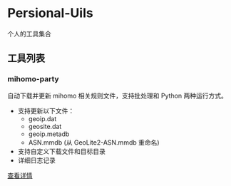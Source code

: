 # Persional-Uils
个人的工具集合

## 工具列表

### mihomo-party
自动下载并更新 mihomo 相关规则文件，支持批处理和 Python 两种运行方式。

- 支持更新以下文件：
  - geoip.dat
  - geosite.dat
  - geoip.metadb
  - ASN.mmdb (从 GeoLite2-ASN.mmdb 重命名)
- 支持自定义下载文件和目标目录
- 详细日志记录

[查看详情](./mihomo-party/README.md)
